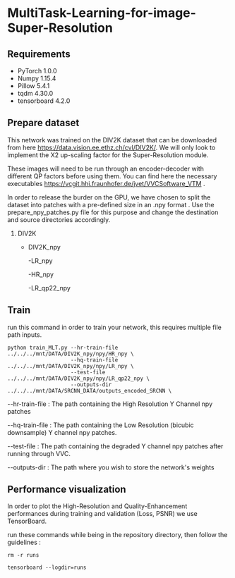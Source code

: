 # MultiTask-Learning-for-image-Super-Resolution



## Requirements

- PyTorch 1.0.0
- Numpy 1.15.4
- Pillow 5.4.1
- tqdm 4.30.0
- tensorboard 4.2.0



## Prepare dataset

This network was trained on the DIV2K dataset that can be downloaded from here https://data.vision.ee.ethz.ch/cvl/DIV2K/.
We will only look to implement the X2 up-scaling factor for the Super-Resolution module.

These images will need to be run through an encoder-decoder with different QP factors before using them. 
You can find here the necessary executables https://vcgit.hhi.fraunhofer.de/jvet/VVCSoftware_VTM .

In order to release the burder on the GPU, we have chosen to split the dataset into patches with a pre-defined size in an .npy format . 
Use the prepare_npy_patches.py file for this purpose and change the destination and source directories accordingly.

1. DIV2K
    - DIV2K_npy
    
        -LR_npy
        
        -HR_npy
        
        -LR_qp22_npy

      
## Train 


run this command in order to train your network, this requires multiple file path inputs. 
  ```
  python train_MLT.py --hr-train-file ../../../mnt/DATA/DIV2K_npy/npy/HR_npy \
                      --hq-train-file ../../../mnt/DATA/DIV2K_npy/npy/LR_npy \
                      --test-file ../../../mnt/DATA/DIV2K_npy/npy/LR_qp22_npy \
                      --outputs-dir ../../../mnt/DATA/SRCNN_DATA/outputs_encoded_SRCNN \
  ```
                      
                      
--hr-train-file : The path containing the High Resolution Y Channel npy patches

--hq-train-file : The path containing the Low Resolution (bicubic downsample) Y channel npy patches.

--test-file     : The path containing the degraded Y channel npy patches after running through VVC.

--outputs-dir   : The path where you wish to store the network's weights
                    
## Performance visualization

In order to plot the High-Resolution and Quality-Enhancement performances during training and validation (Loss, PSNR)  we use TensorBoard.

run these commands while being in the repository directory, then follow the guidelines : 
  ```
  rm -r runs 
  
  tensorboard --logdir=runs 
  ```
  
